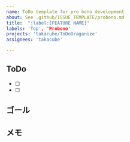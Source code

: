 ```yaml
---
name: ToDo template for pro bono development
about: See .github/ISSUE_TEMPLATE/probono.md
title:  ":label:[FEATURE NAME]"
labels: 'Top', 'Probono'
projects: 'takacube/ToDoOraganize'
assignees: 'takacube'

---
```


## ToDo

- [ ]
- [ ]

## ゴール

## メモ